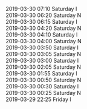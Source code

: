 2019-03-30 07:10 Saturday  I  
2019-03-30 06:20 Saturday  N  
2019-03-30 06:15 Saturday  I  
2019-03-30 04:20 Saturday  N  
2019-03-30 04:10 Saturday  I  
2019-03-30 04:00 Saturday  N  
2019-03-30 03:50 Saturday  I  
2019-03-30 03:05 Saturday  N  
2019-03-30 03:00 Saturday  I  
2019-03-30 02:05 Saturday  N  
2019-03-30 01:55 Saturday  I  
2019-03-30 00:50 Saturday  N  
2019-03-30 00:30 Saturday  I  
2019-03-30 00:25 Saturday  N  
2019-03-29 22:25 Friday  I  
